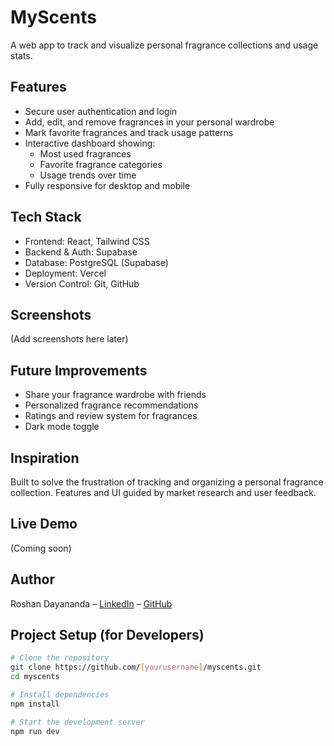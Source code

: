 # MyScents
A web app to track and visualize personal fragrance collections and usage stats.
## Features
- Secure user authentication and login
- Add, edit, and remove fragrances in your personal wardrobe
- Mark favorite fragrances and track usage patterns
- Interactive dashboard showing:
  - Most used fragrances
  - Favorite fragrance categories
  - Usage trends over time
- Fully responsive for desktop and mobile

## Tech Stack
- Frontend: React, Tailwind CSS
- Backend & Auth: Supabase
- Database: PostgreSQL (Supabase)
- Deployment: Vercel
- Version Control: Git, GitHub

## Screenshots
(Add screenshots here later)

## Future Improvements
- Share your fragrance wardrobe with friends
- Personalized fragrance recommendations
- Ratings and review system for fragrances
- Dark mode toggle

## Inspiration
Built to solve the frustration of tracking and organizing a personal fragrance collection. Features and UI guided by market research and user feedback.

## Live Demo
(Coming soon)

## Author
Roshan Dayananda – [LinkedIn](https://www.linkedin.com/in/roshan-dayananda/) – [GitHub](https://github.com/[yourusername])

## Project Setup (for Developers)

```bash
# Clone the repository
git clone https://github.com/[yourusername]/myscents.git
cd myscents

# Install dependencies
npm install

# Start the development server
npm run dev
